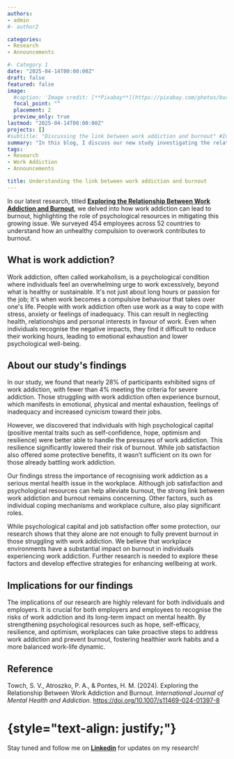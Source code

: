 ```yaml
---
authors:
- admin
#- author2

categories:
- Research
- Announcements

#- Category 1
date: "2025-04-14T00:00:00Z"
draft: false
featured: false
image:
  #caption: 'Image credit: [**Pixabay**](https://pixabay.com/photos/burnout-burned-out-disease-991331/)'
  focal_point: ""
  placement: 2
  preview_only: true
lastmod: "2025-04-14T00:00:00Z"
projects: []
#subtitle: "Discussing the link between work addiction and burnout" #Inside post
summary: "In this blog, I discuss our new study investigating the relationship between work addiction and burnout" #Pagina principal/Social
tags:
- Research
- Work Addiction
- Announcements

title: Understanding the link between work addiction and burnout
---
```


In our latest research, titled [**Exploring the Relationship Between Work Addiction and Burnout**](https://rdcu.be/dVKtf), we delved into 
how work addiction can lead to burnout, highlighting the role of psychological resources in mitigating this growing issue. 
We surveyed 454 employees across 52 countries to understand how an unhealthy compulsion to overwork contributes to burnout.

## What is work addiction?

Work addiction, often called workaholism, is a psychological condition where individuals feel an overwhelming urge to work excessively, 
beyond what is healthy or sustainable. It's not just about long hours or passion for the job; it's when work becomes a compulsive behaviour 
that takes over one's life. People with work addiction often use work as a way to cope with stress, anxiety or feelings of inadequacy. 
This can result in neglecting health, relationships and personal interests in favour of work. Even when individuals recognise the negative 
impacts, they find it difficult to reduce their working hours, leading to emotional exhaustion and lower psychological well-being.

## About our study's findings

In our study, we found that nearly 28% of participants exhibited signs of work addiction, with fewer than 4% meeting the criteria for severe 
addiction. Those struggling with work addiction often experience burnout, which manifests in emotional, physical and mental exhaustion, 
feelings of inadequacy and increased cynicism toward their jobs.

However, we discovered that individuals with high psychological capital (positive mental traits such as self-confidence, hope, optimism and 
resilience) were better able to handle the pressures of work addiction. This resilience significantly lowered their risk of burnout. 
While job satisfaction also offered some protective benefits, it wasn’t sufficient on its own for those already battling work addiction.

Our findings stress the importance of recognising work addiction as a serious mental health issue in the workplace. Although job satisfaction
and psychological resources can help alleviate burnout, the strong link between work addiction and burnout remains concerning. 
Other factors, such as individual coping mechanisms and workplace culture, also play significant roles.

While psychological capital and job satisfaction offer some protection, our research shows that they alone are not enough to fully prevent 
burnout in those struggling with work addiction. We believe that workplace environments have a substantial impact on burnout in individuals 
experiencing work addiction. Further research is needed to explore these factors and develop effective strategies for enhancing wellbeing 
at work.

## Implications for our findings

The implications of our research are highly relevant for both individuals and employers. It is crucial for both employers and employees to recognise 
the risks of work addiction and its long-term impact on mental health. By strengthening psychological resources such as hope, self-efficacy, resilience, 
and optimism, workplaces can take proactive steps to address work addiction and prevent burnout, fostering healthier work habits and a more balanced work-life 
dynamic.

## **Reference**

Towch, S. V., Atroszko, P. A., & Pontes, H. M. (2024). Exploring the Relationship Between Work Addiction and Burnout. _International Journal
of Mental Health and Addiction_. https://doi.org/10.1007/s11469-024-01397-8

# {style="text-align: justify;"}

Stay tuned and follow me on **[Linkedin](https://www.linkedin.com/in/stephanie-towch-4b2549206)** for updates on my research!
